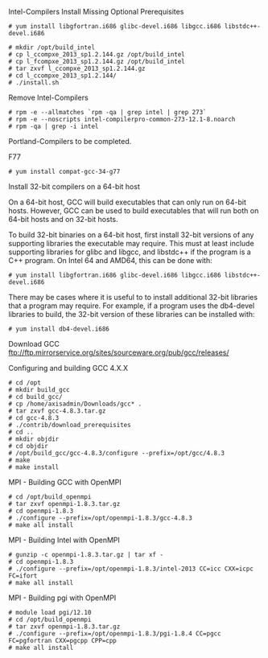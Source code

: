 Intel-Compilers
Install Missing Optional Prerequisites
```
# yum install libgfortran.i686 glibc-devel.i686 libgcc.i686 libstdc++-devel.i686
```
```
# mkdir /opt/build_intel
# cp l_ccompxe_2013_sp1.2.144.gz /opt/build_intel
# cp l_fcompxe_2013_sp1.2.144.gz /opt/build_intel
# tar zxvf l_ccompxe_2013_sp1.2.144.gz
# cd l_ccompxe_2013_sp1.2.144/
# ./install.sh
```
Remove Intel-Compilers
```
# rpm -e --allmatches `rpm -qa | grep intel | grep 273`
# rpm -e --noscripts intel-compilerpro-common-273-12.1-8.noarch
# rpm -qa | grep -i intel
```
Portland-Compilers
to be completed.

F77
```
# yum install compat-gcc-34-g77
```
Install 32-bit compilers on a 64-bit host

On a 64-bit host, GCC will build executables that can only run on 64-bit hosts. 
However, GCC can be used to build executables that will run both on 64-bit hosts and on 32-bit hosts.

To build 32-bit binaries on a 64-bit host, 
first install 32-bit versions of any supporting libraries the executable may require. 
This must at least include supporting libraries for glibc and libgcc, and libstdc++ if the program is a C++ program. 
On Intel 64 and AMD64, this can be done with: 
```
# yum install libgfortran.i686 glibc-devel.i686 libgcc.i686 libstdc++-devel.i686
```
There may be cases where it is useful to to install additional 32-bit libraries that a program may require. 
For example, if a program uses the db4-devel libraries to build, 
the 32-bit version of these libraries can be installed with: 
```
# yum install db4-devel.i686   
```

Download GCC ftp://ftp.mirrorservice.org/sites/sourceware.org/pub/gcc/releases/

Configuring and building GCC 4.X.X 
``` 
# cd /opt
# mkdir build_gcc
# cd build_gcc/
# cp /home/axisadmin/Downloads/gcc* .
# tar zxvf gcc-4.8.3.tar.gz
# cd gcc-4.8.3
# ./contrib/download_prerequisites
# cd ..
# mkdir objdir
# cd objdir
# /opt/build_gcc/gcc-4.8.3/configure --prefix=/opt/gcc/4.8.3
# make
# make install
```
MPI - Building GCC with OpenMPI 
```
# cd /opt/build_openmpi
# tar zxvf openmpi-1.8.3.tar.gz
# cd openmpi-1.8.3
# ./configure --prefix=/opt/openmpi-1.8.3/gcc-4.8.3
# make all install
```
MPI - Building Intel with OpenMPI 
```
# gunzip -c openmpi-1.8.3.tar.gz | tar xf -
# cd openmpi-1.8.3
# ./configure --prefix=/opt/openmpi-1.8.3/intel-2013 CC=icc CXX=icpc FC=ifort
# make all install
```
MPI - Building pgi with OpenMPI 
```
# module load pgi/12.10
# cd /opt/build_openmpi
# tar zxvf openmpi-1.8.3.tar.gz
# ./configure --prefix=/opt/openmpi-1.8.3/pgi-1.8.4 CC=pgcc FC=pgfortran CXX=pgcpp CPP=cpp
# make all install
```
